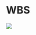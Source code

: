 # WBS
![](http://b163.photo.store.qq.com/psb?/V11a7uXB3OxOr7/q8uAxQEQAwn7v3tLmzoMkFkEMrRWuntyR.d8KUEyiI4!/c/dKMAAAAAAAAA&bo=JgWkAQAAAAAFAKU!)

